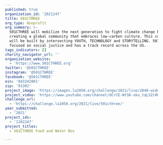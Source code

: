 ```yaml
---
published: true
organization_id: '2021247'
title: 501CTHREE
org_type: Nonprofit
org_summary: >-
  501CTHREE will mobilize the next generation to fight climate change by
  creating a global community that embraces low-carbon culture. This community
  will be built by intersecting YOUTH, TECHNOLOGY and STORYTELLING. 501CTHREE is
  focused on social justice and has a track record across the US.
tags_indicators: []
charity_navigator_url: ''
organization_website:
  - 'https://www.501CTHREE.org'
twitter: '@501CTHREE'
instagram: '@501CTHREE'
facebook: '@501CTHREE'
ein: '843242801'
zip: '91302'
project_image: 'https://images.la2050.org/challenge/2021/live/2048-wide/501cthree.jpg'
project_video: 'https://www.youtube.com/channel/UCrCE-WtS6-xku_tqLSZr0Ug'
challenge_url:
  - 'https://challenge.la2050.org/2021/live/501cthree/'
year_submitted:
  - '2021'
project_ids:
  - '1202247'
project_titles:
  - 501CTHREE Food and Water Box

---
```

